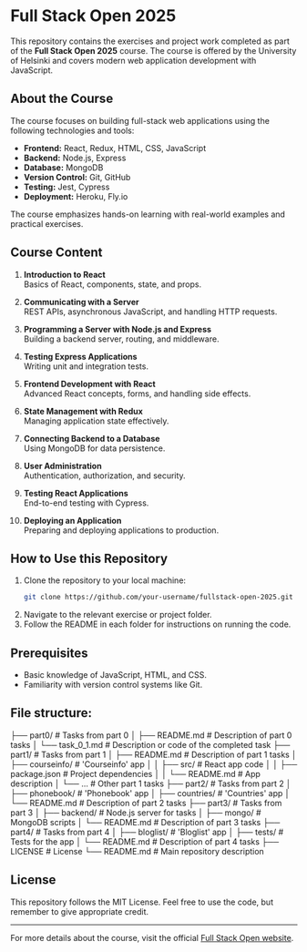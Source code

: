 # Full Stack Open 2025

This repository contains the exercises and project work completed as part of the **Full Stack Open 2025** course. The course is offered by the University of Helsinki and covers modern web application development with JavaScript.

## About the Course
The course focuses on building full-stack web applications using the following technologies and tools:

- **Frontend:** React, Redux, HTML, CSS, JavaScript
- **Backend:** Node.js, Express
- **Database:** MongoDB
- **Version Control:** Git, GitHub
- **Testing:** Jest, Cypress
- **Deployment:** Heroku, Fly.io

The course emphasizes hands-on learning with real-world examples and practical exercises.

## Course Content
1. **Introduction to React**  
   Basics of React, components, state, and props.

2. **Communicating with a Server**  
   REST APIs, asynchronous JavaScript, and handling HTTP requests.

3. **Programming a Server with Node.js and Express**  
   Building a backend server, routing, and middleware.

4. **Testing Express Applications**  
   Writing unit and integration tests.

5. **Frontend Development with React**  
   Advanced React concepts, forms, and handling side effects.

6. **State Management with Redux**  
   Managing application state effectively.

7. **Connecting Backend to a Database**  
   Using MongoDB for data persistence.

8. **User Administration**  
   Authentication, authorization, and security.

9. **Testing React Applications**  
   End-to-end testing with Cypress.

10. **Deploying an Application**  
    Preparing and deploying applications to production.

## How to Use this Repository
1. Clone the repository to your local machine:
   ```bash
   git clone https://github.com/your-username/fullstack-open-2025.git
   ```
2. Navigate to the relevant exercise or project folder.
3. Follow the README in each folder for instructions on running the code.

## Prerequisites
- Basic knowledge of JavaScript, HTML, and CSS.
- Familiarity with version control systems like Git.

## File structure:

├── part0/                  # Tasks from part 0
│   ├── README.md           # Description of part 0 tasks
│   └── task_0_1.md         # Description or code of the completed task
├── part1/                  # Tasks from part 1
│   ├── README.md           # Description of part 1 tasks
│   ├── courseinfo/         # 'Courseinfo' app
│   │   ├── src/            # React app code
│   │   ├── package.json    # Project dependencies
│   │   └── README.md       # App description
│   └── ...                 # Other part 1 tasks
├── part2/                  # Tasks from part 2
│   ├── phonebook/          # 'Phonebook' app
│   ├── countries/          # 'Countries' app
│   └── README.md           # Description of part 2 tasks
├── part3/                  # Tasks from part 3
│   ├── backend/            # Node.js server for tasks
│   ├── mongo/              # MongoDB scripts
│   └── README.md           # Description of part 3 tasks
├── part4/                  # Tasks from part 4
│   ├── bloglist/           # 'Bloglist' app
│   ├── tests/              # Tests for the app
│   └── README.md           # Description of part 4 tasks
├── LICENSE                 # License
└── README.md               # Main repository description

## License
This repository follows the MIT License. Feel free to use the code, but remember to give appropriate credit.

---

For more details about the course, visit the official [Full Stack Open website](https://fullstackopen.com/en/).
